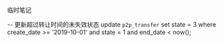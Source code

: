 临时笔记



-- 更新超过转让时间的未失效状态
update `p2p_transfer` set state = 3
where create_date >= '2019-10-01'
and state = 1 and end_date < now();